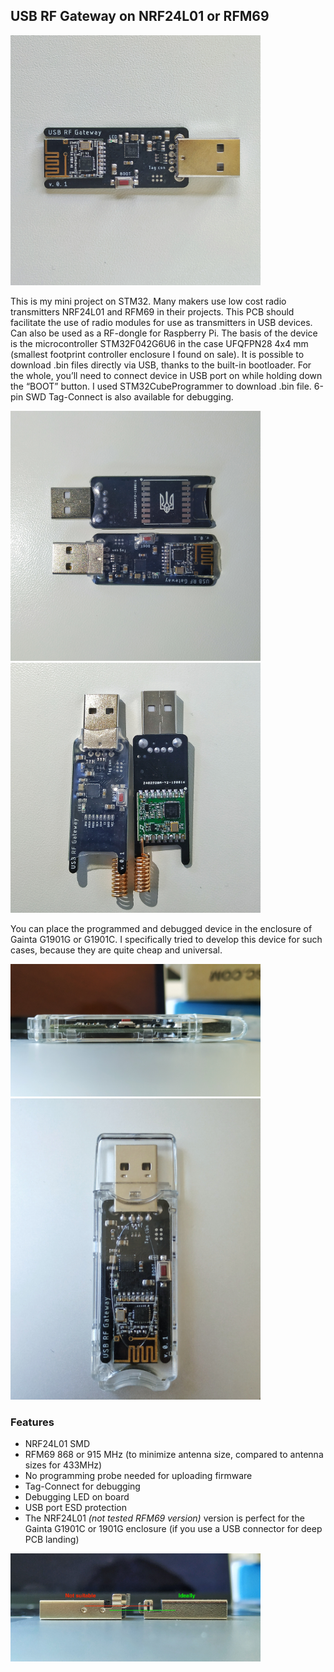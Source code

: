 ## USB RF Gateway on NRF24L01 or RFM69

<img width="400" src="https://github.com/Avikmen/USB-RF-Gateway/blob/master/Images/IMG_20190824_114225-01.jpeg" label="NRF24L01 SMD bare version">

  This is my mini project on STM32. Many makers use low cost radio transmitters NRF24L01 and RFM69 in their projects. This PCB should facilitate the use of radio modules for use as transmitters in USB devices. Can also be used as a RF-dongle for Raspberry Pi. 
  The basis of the device is the microcontroller STM32F042G6U6 in the case UFQFPN28 4x4 mm (smallest footprint controller enclosure I found on sale). 
  It is possible to download .bin files directly via USB, thanks to the built-in bootloader. For the whole, you’ll need to connect device in USB port on while holding down the “BOOT” button. I used STM32CubeProgrammer to download .bin file. 6-pin SWD Tag-Connect is also available for debugging.
  
<img width="400" src="https://github.com/Avikmen/USB-RF-Gateway/blob/master/Images/IMG_20190824_114612-01.jpeg" label="NRF24L01 SMD thermo shrink version">

<img width="400" src="https://github.com/Avikmen/USB-RF-Gateway/blob/master/Images/IMG_20190824_114648-01.jpeg" label="RFM69-868 thermo shrink and bare versions">

You can place the programmed and debugged device in the enclosure of Gainta G1901G or G1901C. I specifically tried to develop this device for such cases, because they are quite cheap and universal.

<img width="400" src="https://github.com/Avikmen/USB-RF-Gateway/blob/master/Images/IMG_20190906_161319-01.jpeg" label="In Gainta G1901C enclosure">

<img width="400" src="https://github.com/Avikmen/USB-RF-Gateway/blob/master/Images/IMG_20190906_161232-01.jpeg" label="In Gainta G1901C enclosure">

### Features

- NRF24L01 SMD
- RFM69 868 or 915 MHz (to minimize antenna size, compared to antenna sizes for 433MHz)
- No programming probe needed for uploading firmware
- Tag-Connect for debugging
- Debugging LED on board
- USB port ESD protection
- The NRF24L01 *(not tested RFM69 version)* version is perfect for the Gainta G1901C or 1901G enclosure (if you use a USB connector for deep PCB landing)
<img width="400" src="https://github.com/Avikmen/USB-RF-Gateway/blob/master/Images/IMG_20190906_160916-01.jpeg" label="USB connector for deep PCB landing">



